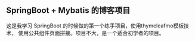 ## SpringBoot + Mybatis 的博客项目
这是我学习 SpringBoot 的时候做的第一个练手项目，使用thymeleafmo模板技术， 使用公共组件页面拼接。项目不大，是一个适合初学者的项目。
